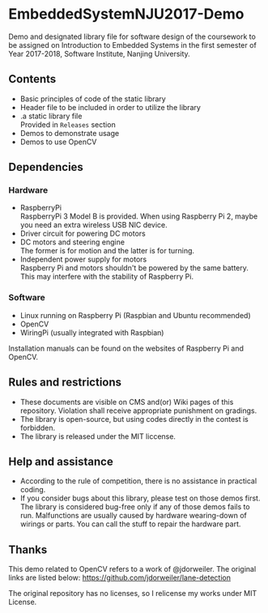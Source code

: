 # EmbeddedSystemNJU2017-Demo
Demo and designated library file for software design of the coursework to be assigned on Introduction to Embedded Systems in the first semester of Year 2017-2018, Software Institute, Nanjing University.

## Contents
* Basic principles of code of the static library
* Header file to be included in order to utilize the library
* .a static library file  
Provided in `Releases` section
* Demos to demonstrate usage
* Demos to use OpenCV

## Dependencies
### Hardware
* RaspberryPi  
RaspberryPi 3 Model B is provided. When using Raspberry Pi 2, maybe you need an extra wireless USB NIC device.
* Driver circuit for powering DC motors
* DC motors and steering engine  
The former is for motion and the latter is for turning.
* Independent power supply for motors  
Raspberry Pi and motors shouldn't be powered by the same battery. This may interfere with the stability of Raspberry Pi.

### Software
* Linux running on Raspberry Pi (Raspbian and Ubuntu recommended)
* OpenCV
* WiringPi (usually integrated with Raspbian)

Installation manuals can be found on the websites of Raspberry Pi and OpenCV.

## Rules and restrictions
* These documents are visible on CMS and(or) Wiki pages of this repository. Violation shall receive appropriate punishment on gradings.
* The library is open-source, but using codes directly in the contest is forbidden.
* The library is released under the MIT liccense.

## Help and assistance
* According to the rule of competition, there is no assistance in practical coding.
* If you consider bugs about this library, please test on those demos first. The library is considered bug-free only if any of those demos fails to run.
Malfunctions are usually caused by hardware wearing-down of wirings or parts. You can call the stuff to repair the hardware part.

## Thanks
This demo related to OpenCV refers to a work of @jdorweiler. The original links are listed below:
https://github.com/jdorweiler/lane-detection

The original repository has no licenses, so I relicense my works under MIT License.
